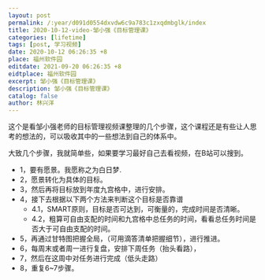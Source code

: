 ```yaml
---
layout: post
permalink: /:year/d091d0554dxvdw6c9a783c1zxqdmbglk/index
title: 2020-10-12-video-邹小强《目标管理课》
categories: [lifetime]
tags: [post, 学习视频]
date: 2020-10-12 06:26:35 +8
place: 福州软件园
editdate: 2021-09-20 06:26:35 +8
eidtplace: 福州软件园
excerpt: 邹小强《目标管理课》
description: 邹小强《目标管理课》
catalog: false
author: 林兴洋
---
```


这个是看邹小强老师的目标管理视频课整理的几个步骤，这个课程还是有些让人思考的想法的，可以吸收其中的一些想法到自己的体系中。

大致几个步骤，我就简单些，如果要学习最好自己去看视频，在B站可以搜到。

* 1，要有愿景。我愿称之为白日梦.
* 2，愿景转化为具体的目标。
* 3，然后再将目标放到年度九宫格中，进行安排。
* 4，接下去根据以下两个方法来判断这个目标是否靠谱
    * 4.1，SMART原则，目标是否可达到，可衡量的，完成时间是否清晰。
    * 4.2，粗算可自由支配的时间和九宫格中总任务的时间，看看总任务时间是否大于可自由支配的时间。
* 5，再通过甘特图把握全局，（可用滴答清单把握细节），进行推进。
* 6，每周末或者周一进行复盘，安排下周任务（抬头看路），
* 7，然后在这周中对任务进行完成（低头走路）
* 8，重复6~7步骤。


